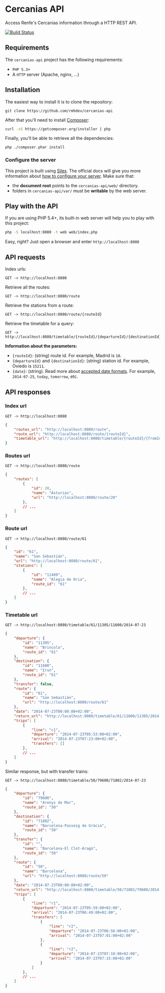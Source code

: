 # Cercanias API

Access Renfe's Cercanias information through a HTTP REST API.

[![Build Status](https://travis-ci.org/rmhdev/cercanias-api.svg?branch=master)](https://travis-ci.org/rmhdev/cercanias-api)

## Requirements

The `cercanias-api` project has the following requirements:

- `PHP 5.3+`
- A `HTTP` server (Apache, nginx, ...)

## Installation

The easiest way to install it is to clone the repository:

```
git clone https://github.com/rmhdev/cercanias-api
```

After that you'll need to install [Composer][]:

```bash
curl -sS https://getcomposer.org/installer | php
```

Finally, you'll be able to retrieve all the dependencies:

```bash
php ./composer.phar install
```

### Configure the server

This project is built using [Silex][].
The official docs will give you more information about [how to configure your server][]. Make sure that:

- the **document root** points to the `cercanias-api/web/` directory.
- folders in `cercanias-api/var/` must be **writable** by the web server.

## Play with the API

If you are using PHP 5.4+, its built-in web server will help you to play with this project:

```bash
php -S localhost:8080 -t web web/index.php
```

Easy, right? Just open a browser and enter `http://localhost:8080`

## API requests

Index urls:

```
GET -> http://localhost:8080
```

Retrieve all the routes:

```
GET -> http://localhost:8080/route
```

Retrieve the stations from a route:

```
GET -> http://localhost:8080/route/{routeId}
```

Retrieve the timetable for a query:

```
GET -> http://localhost:8080/timetable/{routeId}/{departureId}/{destinationId}/{date}
```

**Information about the parameters:**

- `{routeId}`: (string) route id. For example, Madrid is `10`.
- `{departureId}` and `{destinationId}`: (string) station id. For example, Oviedo is `15211`.
- `{date}`: (string). Read more about [accepted date formats][]. For example, `2014-07-25`, `today`, `tomorrow`, etc.

## API responses

### Index url

```
GET -> http://localhost:8080
```

```json
{
    "routes_url": "http://localhost:8080/route",
    "route_url": "http://localhost:8080/route/{routeId}",
    "timetable_url": "http://localhost:8080/timetable/{routeId}/{fromId}/{toId}/{date}"
}
```

### Routes url

```
GET -> http://localhost:8080/route
```

```json
{
    "routes": [
        {
            "id": 20,
            "name": "Asturias",
            "url": "http://localhost:8080/route/20"
        },
        // ...
    ]
}
```

### Route url

```
GET -> http://localhost:8080/route/61
```

```json
{
    "id": "61",
    "name": "San Sebastián",
    "url": "http://localhost:8080/route/61",
    "stations": [
        {
            "id": "11409",
            "name": "Alegia de Oria",
            "route_id": "61"
        },
        // ...
    ]
}
```

### Timetable url

```
GET -> http://localhost:8080/timetable/61/11305/11600/2014-07-23
```

```json
{
    "departure": {
        "id": "11305",
        "name": "Brincola",
        "route_id": "61"
    },
    "destination": {
        "id": "11600",
        "name": "Irun",
        "route_id": "61"
    },
    "transfer": false,
    "route": {
        "id": "61",
        "name": "San Sebastián",
        "url": "http://localhost:8080/route/61"
    },
    "date": "2014-07-23T00:00:00+02:00",
    "return_url": "http://localhost:8080/timetable/61/11600/11305/2014-07-23",
    "trips": [
        {
            "line": "c1",
            "departure": "2014-07-23T05:53:00+02:00",
            "arrival": "2014-07-23T07:23:00+02:00",
            "transfers": []
        },
        // ...
    ]
}
```

Similar response, but with transfer trains:

```
GET -> http://localhost:8080/timetable/50/79600/71802/2014-07-23
```

```json
{
    "departure": {
        "id": "79600",
        "name": "Arenys de Mar",
        "route_id": "50"
    },
    "destination": {
        "id": "71802",
        "name": "Barcelona-Passeig de Gràcia",
        "route_id": "50"
    },
    "transfer": {
        "id": "",
        "name": "Barcelona-El Clot-Aragò",
        "route_id": "50"
    },
    "route": {
        "id": "50",
        "name": "Barcelona",
        "url": "http://localhost:8080/route/50"
    },
    "date": "2014-07-23T00:00:00+02:00",
    "return_url": "http://localhost:8080/timetable/50/71802/79600/2014-07-23",
    "trips": [
        {
            "line": "r1",
            "departure": "2014-07-23T05:59:00+02:00",
            "arrival": "2014-07-23T06:49:00+02:00",
            "transfers": [
                {
                    "line": "r2",
                    "departure": "2014-07-23T06:56:00+02:00",
                    "arrival": "2014-07-23T07:01:00+02:00"
                },
                {
                    "line": "r2",
                    "departure": "2014-07-23T07:10:00+02:00",
                    "arrival": "2014-07-23T07:15:00+02:00"
                }
            ]
        },
        // ...
    ]
}
```

[Silex]: http://silex.sensiolabs.org/
[how to configure your server]: http://silex.sensiolabs.org/doc/web_servers.html
[Composer]: https://getcomposer.org/
[accepted date formats]: http://php.net/manual/en/datetime.formats.date.php
